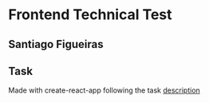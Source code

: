 # Frontend Technical Test
## Santiago Figueiras

## Task
Made with create-react-app following the task
[description](https://github.com/santi-git/intive-fdv-backend/blob/master/README.md)


